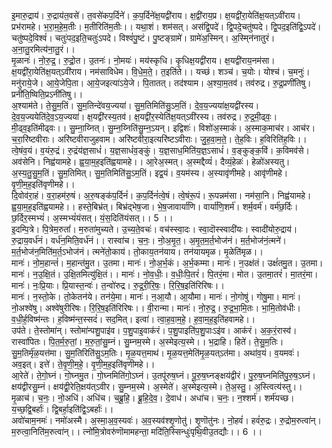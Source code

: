 

  
इ॒मारु॒द्राय॑। रु॒द्राय॑त॒वसे॑। त॒वसे॑कप॒र्दिने॑। क॒प॒र्दिने॑क्ष॒यद्वी॑राय। क्ष॒द्वी॑राय॒प्र। क्ष॒यद्वी॑रा॒येति॑क्ष॒यत्ऽवी॑राय। प्रभ॑रामहे। भ॒रा॒म॒हे॒म॒तीः। म॒तीरिति॑म॒तीः।। यथा॒शं। शम॑सत्। अस॑द्वि॒पदे॑। द्वि॒पदे॒चतु॑ष्पदे। द्वि॒पद॒इति॑द्वि॒ऽपदे॑। चतु॑ष्पदे॒विश्वं॑। चतुः॑पद॒इति॒चतुः॑ऽपदे। विश्वं॑पु॒ष्टं। पु॒ष्टङ्ग्रामे॑। ग्रामे॑अ॒स्मिन्। अ॒स्मि्न॑नातुरं। अ॒ना॒तु॒रमित्य॑ना॒तु॒रं।।  
मृ॒ळानः॑। नो॒रु॒द्र॒। रु॒द्रो॒त। उ॒तनः॑। नो॒मयः॑। मय॑स्कृधि। कृ॒धिक्ष॒यद्वी॑राय। क्ष॒यद्वी॑राय॒नम॑सा। क्ष॒यद्वी॑रा॒येति॑क्ष॒यत्ऽवी॑राय। नम॑साविधेम। वि॒धे॒म॒ते॒। त॒इति॑ते।। यच्छं। शञ्च॑। च॒योः। योश्च॑। च॒मनुः॑। मनु॑राये॒जे। आ॒ये॒जेपि॒ता। आ॒ये॒जइत्या॑ऽये॒जे। पि॒तातत्। तद॑श्याम। अ॒श्या॒म॒तव॑। तव॑रुद्र। रु॒द्र॒प्रणी॑तिषु। प्रनी॑ति॒ष्विति॒प्रऽनी॑तिषु।।  
अ॒श्याम॑ते। ते॒सु॒म॒तिं। सु॒म॒तिन्दे॑वय॒ज्यया॑। सु॒म॒तिमिति॑सु॒ऽम॒तिं। दे॒व॒य॒ज्यया॑क्ष॒यद्वी॑रस्य। दे॒व॒य॒ज्ययेति॑दे॒व॒ऽय॒ज्यया॑। क्ष॒यद्वी॑रस्य॒तव॑। क्ष॒यद्वी॑र॒स्येति॑क्ष॒यत्ऽवी॑रस्य। तव॑रुद्र। रु॒द्र॒मी॒ढ्वः॒। मी॒ढ्व॒इति॑मीढ्वः।। सु॒म्ना॒य्नित्। सु॒म्न॒य्निति॑सु॒म्न॒ऽयन्। इद्विशः॑। विशो॑अ॒स्माकं॑। अ॒स्माक॒माच॑र। आच॑र। च॒रा॒रि॑ष्टवीराः। अरि॑ष्टवीराजुहवाम। अरि॑ष्टवीरा॒इत्यरि॑ष्टऽवीराः। जु॒ह॒वा॒म॒ते॒। ते॒ह॒विः। ह॒विरिति॑ह॒विः।।  
त्वे॒षंव॒यं। व॒यंरु॒द्रं। रु॒द्रंय॑ज्ञ॒साधं॑। य॒ज्ञ॒साधं॑व॒ङ्कुं। य॒ज्ञ॒साध॒मिति॑य॒ज्ञ॒ऽसाधं॑। व॒ङ्कुङ्क॒विं। क॒विमव॑से। अव॑सेनि। निह्व॑यामहे। ह्व॒या॒म॒ह॒इति॑ह्वयामहे।। आ॒रेअ॒स्मत्। अ॒स्मद्दैव्यं॑। दैव्यं॒हेळः॑। हेळो॑अस्यतु। अ॒स्य॒तु॒सु॒म॒तिं। सु॒म॒तिमित्। सु॒म॒तिमिति॑सु॒ऽम॒तिं। इद्व॒यं। व॒यम॑स्य। अ॒स्यावृ॑णीमहे। आवृ॑णीमहे। वृ॒णी॒म॒ह॒इति॑वृणीमहे।।  
दि॒वोव॑रा॒हं। व॒रा॒हम॑रु॒षं। अ॒रु॒षङ्क॑प॒र्दिनं॑। क॒प॒र्दिनं॑त्वे॒षं। त्वे॒षंरू॒पं। रू॒पन्नम॑सा। नम॑सा॒नि। निह्व॑यामहे। ह्व॒या॒म॒ह॒इति॑ह्वयामहे।। हस्ते॒बिभ्र॑त्। बिभ्र॑द्भेष॒जा। भे॒ष॒जावार्या॑णि। वार्या॑णि॒शर्म॑। शर्म॒वर्म॑। वर्म॑छ॒र्दिः। छ॒र्दिर॒स्मभ्यं॑। अ॒स्मभ्यं॑यंसत्। यं॒स॒दिति॑यंसत्।। 5 ।।  
इ॒दम्पि॒त्रे। पि॒त्रेम॒रुतां॑। म॒रुता॑मुच्यते। उ॒च्य॒ते॒वचः॑। वच॑स्स्वा॒दः। स्वा॒दॊस्स्वादी॑यः। स्वादी॑योरु॒द्राय॑। रु॒द्राय॒वर्ध॑नं। वर्ध॑न॒मिति॒वर्ध॑नं।। रास्वा॑च। च॒नः॒। नो॒अ॒मृ॒त॒। अ॒मृ॒त॒म॒र्त॒भोज॑नं। म॒र्त॒भोज॑नं॒त्मने॑। म॒र्त॒भोज॑न॒मिति॑म॒र्त॒ऽभोज॑नं। त्मने॑तो॒काय॑। तो॒काय॒तन॑याय। तन॑यायमृळ। मृ॒ळेति॑मृळ।।  
मानः॑। नो॒म॒हान्तं॑। म॒हान्त॑मु॒त। उ॒तमा। मानः॑। नो॒अ॒र्भ॒कं। अ॒र्भ॒कम्मा। मानः॑। न॒उक्ष॑तं। उक्षं॑तमु॒त। उ॒तमा। मानः॑। न॒उ॒क्षि॒तं। उ॒क्षि॒तमित्यु॑क्षि॒तं।। मानः॑। नो॒व॒धीः॒। व॒धीः॒पि॒तरं॑। पि॒तरं॒मा। मोत। उ॒तमा॒तरं॑। मा॒तरं॒मा। मानः॑। नः॒प्रि॒याः। प्रि॒यास्त॒न्वः॑। त॒न्वो॑रुद्र। रु॒द्र॒री॒रि॒षः॒। रि॒रि॒ष॒इति॑रिरिषः।।  
मानः॑। न॒स्तो॒के। तो॒केतन॑ये। तन॑ये॒मा। मानः॑। न॒आ॒यौ। आ॒यौमा। मानः॑। नो॒गोषु॑। गोषु॒मा। मानः॑। नो॒अश्वे॑षु। अश्वे॑षुरीरिषः। रि॒रि॒ष॒इति॑रिरिषः।। वी॒रान्मा। मानः॑। नो॒रु॒द्र॒। रु॒द्र॒भा॒मि॒तः। भा॒मि॒तोव॑धीः। व॒धी॒र्ह॒विष्म॑न्तः। ह॒विष्म॑न्त॒स्सदं॑। सद॒मित्। इत्वा॑। त्वा॒ह॒वा॒म॒हे॒। ह॒वा॒म॒ह॒इ॒ति॑हवामहे।।  
उप॑ते। ते॒स्तोमा॑न्। स्तोमा॑न्पशु॒पाइ॑व। प॒शु॒पाइ॒वाक॑रं। प॒शु॒पाइति॑प॒शु॒पाःऽइ॑व। आक॑रं। अ॒क॒रं॒रास्व॑। रास्वा॑पितः। पि॒त॒र्म॒रु॒तां॒। म॒रु॒तां॒सु॒म्नं। सु॒म्नम॒स्मे। अ॒स्मेइत्य॒स्मे।। भ॒द्राहि। हिते॑। ते॒सु॒म॒तिः। सु॒म॒तिर्मृ॑ळ॒यत्त॑मा। सु॒म॒तिरिति॑सु॒ऽम॒तिः। मृ॒ळ॒यत्त॒माथ॑। मृ॒ळ॒यत्त॒मेति॑मृ॒ळ॒यत्ऽत॑मा। अथा॑व॒यं। व॒यमवः॑। अव॒इत्। इत्ते॑। ते॒वृ॒णी॒म॒हे॒। वृ॒णी॒म॒ह॒इति॑वृणीमहे।।  
आ॒रेते॑। ते॒गो॒घ्नं। गो॒घ्नमु॒त। गो॒घ्नमिति॑गो॒ऽघ्नं। उ॒तपू॑रुष॒घ्नं। पू॒रु॒ष॒घ्नङ्क्षय॑द्वीरं। पु॒रु॒ष॒घ्नमिति॑पु॒रु॒ष॒ऽघ्नं। क्षय॑द्वीरसु॒म्नं। क्षय॑द्वी॒रेति॒क्षय॑त्ऽवीर। सु॒म्नम॒स्मे। अ॒स्मेते॑। अ॒स्मेइत्य॒स्मे। ते॒अ॒स्तु॒। अ॒स्त्वित्य॑स्तु।। मृ॒ळाच॑। च॒नः॒। नो॒अधि॑। अधि॑च। च॒ब्रू॒हि॒। ब्रू॒हि॒दे॒व॒। दे॒वाध॑। अधा॑च। च॒नः॒। न॒श्शर्म॑। शर्म॑यच्छ। य॒च्छ॒द्वि॒बर्हाः॑। द्वि॒बर्हा॒इति॑द्वि॒ऽबर्हाः॑।।  
अवो॑चाम॒नमः॑। नमो॑अस्मै। अ॒स्मा॒अ॒व॒स्यवः॑। अ॒व॒स्यव॑श्शृ॒णोतु॑। शृ॒णॊतु॑नः। नो॒हवं॑। हवं॑रु॒द्रः। रु॒द्रोम॒रुत्वा॑न्। म॒रुत्वा॒निति॑म॒रुत्वा॑न्।। त्नो॑मि॒त्रोवरु॑णॊमामहन्ता॒ मदि॑ति॒स्सिन्धुः॑पृथि॒वीउ॒तद्यौः।। 6 ।।  
